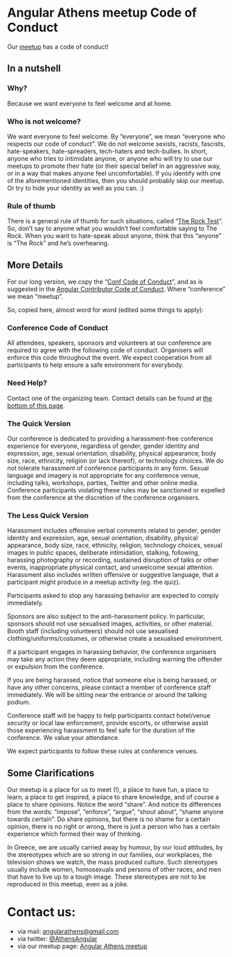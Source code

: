 # Angular Athens meetup Code of Conduct
Our [meetup](https://www.meetup.com/Angular-Athens/) has a code of conduct!

## In a nutshell

### Why?
Because we want everyone to feel welcome and at home.

### Who is not welcome?
We want everyone to feel welcome. By “everyone”, we mean “everyone who respects our code of conduct”.
We do not welcome sexists, racists, fascists, hate-speakers, hate-spreaders, tech-haters and tech-bullies. In short, anyone who tries to intimidate anyone, or anyone who will try to use our meetups to promote their hate (or their special belief in an aggressive way, or in a way that makes anyone feel uncomfortable).
If you identify with one of the aforementioned identities, then you should probably skip our meetup. Or try to hide your identity as well as you can. :)

### Rule of thumb
There is a general rule of thumb for such situations, called “[The Rock Test](https://medium.com/@annevictoriaclark/the-rock-test-a-hack-for-men-who-dont-want-to-be-accused-of-sexual-harassment-73c45e0b49af)”. So, don’t say to anyone what you wouldn’t feel comfortable saying to The Rock.
When you want to hate-speak about anyone, think that this “anyone” is “The Rock” and he’s overhearing.

## More Details
For our long version, we copy the “[Conf Code of Conduct](http://confcodeofconduct.com/)”, and as is suggested in the [Angular Contributor Code of Conduct](https://github.com/angular/code-of-conduct). Where “conference” we mean “meetup”.

So, copied here, almost word for word (edited some things to apply):

### Conference Code of Conduct
All attendees, speakers, sponsors and volunteers at our conference are required to agree with the following code of conduct. Organisers will enforce this code throughout the event. We expect cooperation from all participants to help ensure a safe environment for everybody.

### Need Help?
Contact one of the organizing team. Contact details can be found at [the bottom of this page](#contact-us).

### The Quick Version
Our conference is dedicated to providing a harassment-free conference experience for everyone, regardless of gender, gender identity and expression, age, sexual orientation, disability, physical appearance, body size, race, ethnicity, religion (or lack thereof), or technology choices. We do not tolerate harassment of conference participants in any form. Sexual language and imagery is not appropriate for any conference venue, including talks, workshops, parties, Twitter and other online media. Conference participants violating these rules may be sanctioned or expelled from the conference at the discretion of the conference organisers.

### The Less Quick Version
Harassment includes offensive verbal comments related to gender, gender identity and expression, age, sexual orientation, disability, physical appearance, body size, race, ethnicity, religion, technology choices, sexual images in public spaces, deliberate intimidation, stalking, following, harassing photography or recording, sustained disruption of talks or other events, inappropriate physical contact, and unwelcome sexual attention. Harassment also includes written offensive or suggestive language, that a participant might produce in a meetup activity (eg. the quiz).

Participants asked to stop any harassing behavior are expected to comply immediately.

Sponsors are also subject to the anti-harassment policy. In particular, sponsors should not use sexualised images, activities, or other material. Booth staff (including volunteers) should not use sexualised clothing/uniforms/costumes, or otherwise create a sexualised environment.

If a participant engages in harassing behavior, the conference organisers may take any action they deem appropriate, including warning the offender or expulsion from the conference.

If you are being harassed, notice that someone else is being harassed, or have any other concerns, please contact a member of conference staff immediately. We will be sitting near the entrance or around the talking podium.

Conference staff will be happy to help participants contact hotel/venue security or local law enforcement, provide escorts, or otherwise assist those experiencing harassment to feel safe for the duration of the conference. We value your attendance.

We expect participants to follow these rules at conference venues.

## Some Clarifications
Our meetup is a place for us to meet (!), a place to have fun, a place to learn, a place to get inspired, a place to share knowledge, and of course a place to share opinions. Notice the word “share”. And notice its differences from the words: “impose”, “enforce”, “argue”, “shout about”, “shame anyone towards certain”. Do share opinions, but there is no shame for a certain opinion, there is no right or wrong, there is just a person who has a certain experience which formed their way of thinking.

In Greece, we are usually carried away by humour, by our loud attitudes, by the stereotypes which are so strong in our families, our workplaces, the television shows we watch, the mass produced culture. Such stereotypes usually include women, homosexuals and persons of other races, and men that have to live up to a tough image. These stereotypes are not to be reproduced in this meetup, even as a joke.	

# Contact us:
- via mail:
  angularathens@gmail.com
- via twitter:
  [@AthensAngular](https://twitter.com/AthensAngular)
- via our meetup page:
  [Angular Athens meetup](https://twitter.com/AthensAngular)


